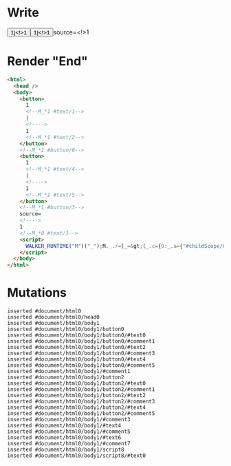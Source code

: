 # Write
  <button>1<!--M_*1 #text/1-->|<!>1<!--M_*1 #text/2--></button><!--M_*1 #button/0--><button>1<!--M_*1 #text/4-->|<!>1<!--M_*1 #text/5--></button><!--M_*1 #button/3-->source=<!>1<!--M_*0 #text/1--><script>WALKER_RUNTIME("M")("_");M._.r=[_=>(_.c={0:_.a={"#childScope/0":_.b={state:1,otherState:1}},1:_.b},_.b._state_change=_.b._otherState_change=_._["packages/translator-tags/src/__tests__/fixtures/let-tag-controllable-child/template.marko_0/valueChange"](_.a),_.c),1,"packages/translator-tags/src/__tests__/fixtures/let-tag-controllable-child/components/child.marko_0__otherState_change_otherState",1,"packages/translator-tags/src/__tests__/fixtures/let-tag-controllable-child/components/child.marko_0__state_change_state",0];M._.w()</script>


# Render "End"
```html
<html>
  <head />
  <body>
    <button>
      1
      <!--M_*1 #text/1-->
      |
      <!---->
      1
      <!--M_*1 #text/2-->
    </button>
    <!--M_*1 #button/0-->
    <button>
      1
      <!--M_*1 #text/4-->
      |
      <!---->
      1
      <!--M_*1 #text/5-->
    </button>
    <!--M_*1 #button/3-->
    source=
    <!---->
    1
    <!--M_*0 #text/1-->
    <script>
      WALKER_RUNTIME("M")("_");M._.r=[_=&gt;(_.c={0:_.a={"#childScope/0":_.b={state:1,otherState:1}},1:_.b},_.b._state_change=_.b._otherState_change=_._["packages/translator-tags/src/__tests__/fixtures/let-tag-controllable-child/template.marko_0/valueChange"](_.a),_.c),1,"packages/translator-tags/src/__tests__/fixtures/let-tag-controllable-child/components/child.marko_0__otherState_change_otherState",1,"packages/translator-tags/src/__tests__/fixtures/let-tag-controllable-child/components/child.marko_0__state_change_state",0];M._.w()
    </script>
  </body>
</html>
```

# Mutations
```
inserted #document/html0
inserted #document/html0/head0
inserted #document/html0/body1
inserted #document/html0/body1/button0
inserted #document/html0/body1/button0/#text0
inserted #document/html0/body1/button0/#comment1
inserted #document/html0/body1/button0/#text2
inserted #document/html0/body1/button0/#comment3
inserted #document/html0/body1/button0/#text4
inserted #document/html0/body1/button0/#comment5
inserted #document/html0/body1/#comment1
inserted #document/html0/body1/button2
inserted #document/html0/body1/button2/#text0
inserted #document/html0/body1/button2/#comment1
inserted #document/html0/body1/button2/#text2
inserted #document/html0/body1/button2/#comment3
inserted #document/html0/body1/button2/#text4
inserted #document/html0/body1/button2/#comment5
inserted #document/html0/body1/#comment3
inserted #document/html0/body1/#text4
inserted #document/html0/body1/#comment5
inserted #document/html0/body1/#text6
inserted #document/html0/body1/#comment7
inserted #document/html0/body1/script8
inserted #document/html0/body1/script8/#text0
```